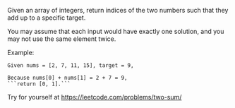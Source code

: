Given an array of integers, return indices of the two numbers such that they add up to a specific target.

You may assume that each input would have exactly one solution, and you may not use the same element twice.

Example:

	Given nums = [2, 7, 11, 15], target = 9,

	Because nums[0] + nums[1] = 2 + 7 = 9,
	```return [0, 1].```

Try for yourself at https://leetcode.com/problems/two-sum/ 	